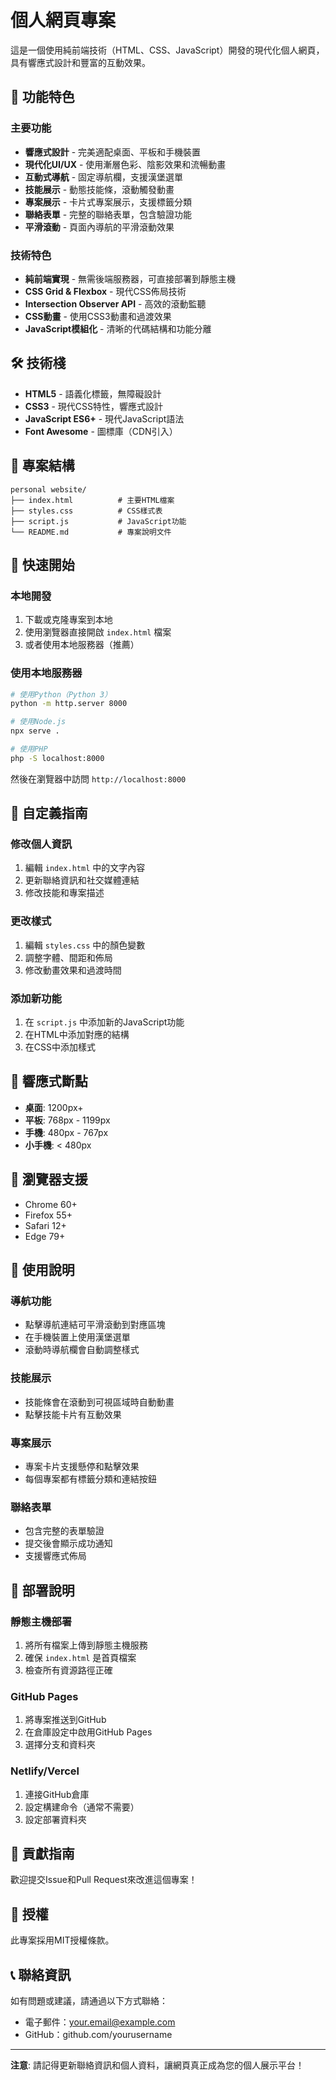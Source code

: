 # 個人網頁專案

這是一個使用純前端技術（HTML、CSS、JavaScript）開發的現代化個人網頁，具有響應式設計和豐富的互動效果。

## 🚀 功能特色

### 主要功能
- **響應式設計** - 完美適配桌面、平板和手機裝置
- **現代化UI/UX** - 使用漸層色彩、陰影效果和流暢動畫
- **互動式導航** - 固定導航欄，支援漢堡選單
- **技能展示** - 動態技能條，滾動觸發動畫
- **專案展示** - 卡片式專案展示，支援標籤分類
- **聯絡表單** - 完整的聯絡表單，包含驗證功能
- **平滑滾動** - 頁面內導航的平滑滾動效果

### 技術特色
- **純前端實現** - 無需後端服務器，可直接部署到靜態主機
- **CSS Grid & Flexbox** - 現代CSS佈局技術
- **Intersection Observer API** - 高效的滾動監聽
- **CSS動畫** - 使用CSS3動畫和過渡效果
- **JavaScript模組化** - 清晰的代碼結構和功能分離

## 🛠️ 技術棧

- **HTML5** - 語義化標籤，無障礙設計
- **CSS3** - 現代CSS特性，響應式設計
- **JavaScript ES6+** - 現代JavaScript語法
- **Font Awesome** - 圖標庫（CDN引入）

## 📁 專案結構

```
personal website/
├── index.html          # 主要HTML檔案
├── styles.css          # CSS樣式表
├── script.js           # JavaScript功能
└── README.md           # 專案說明文件
```

## 🚀 快速開始

### 本地開發
1. 下載或克隆專案到本地
2. 使用瀏覽器直接開啟 `index.html` 檔案
3. 或者使用本地服務器（推薦）

### 使用本地服務器
```bash
# 使用Python（Python 3）
python -m http.server 8000

# 使用Node.js
npx serve .

# 使用PHP
php -S localhost:8000
```

然後在瀏覽器中訪問 `http://localhost:8000`

## 🎨 自定義指南

### 修改個人資訊
1. 編輯 `index.html` 中的文字內容
2. 更新聯絡資訊和社交媒體連結
3. 修改技能和專案描述

### 更改樣式
1. 編輯 `styles.css` 中的顏色變數
2. 調整字體、間距和佈局
3. 修改動畫效果和過渡時間

### 添加新功能
1. 在 `script.js` 中添加新的JavaScript功能
2. 在HTML中添加對應的結構
3. 在CSS中添加樣式

## 📱 響應式斷點

- **桌面**: 1200px+
- **平板**: 768px - 1199px
- **手機**: 480px - 767px
- **小手機**: < 480px

## 🌟 瀏覽器支援

- Chrome 60+
- Firefox 55+
- Safari 12+
- Edge 79+

## 📝 使用說明

### 導航功能
- 點擊導航連結可平滑滾動到對應區塊
- 在手機裝置上使用漢堡選單
- 滾動時導航欄會自動調整樣式

### 技能展示
- 技能條會在滾動到可視區域時自動動畫
- 點擊技能卡片有互動效果

### 專案展示
- 專案卡片支援懸停和點擊效果
- 每個專案都有標籤分類和連結按鈕

### 聯絡表單
- 包含完整的表單驗證
- 提交後會顯示成功通知
- 支援響應式佈局

## 🔧 部署說明

### 靜態主機部署
1. 將所有檔案上傳到靜態主機服務
2. 確保 `index.html` 是首頁檔案
3. 檢查所有資源路徑正確

### GitHub Pages
1. 將專案推送到GitHub
2. 在倉庫設定中啟用GitHub Pages
3. 選擇分支和資料夾

### Netlify/Vercel
1. 連接GitHub倉庫
2. 設定構建命令（通常不需要）
3. 設定部署資料夾

## 🤝 貢獻指南

歡迎提交Issue和Pull Request來改進這個專案！

## 📄 授權

此專案採用MIT授權條款。

## 📞 聯絡資訊

如有問題或建議，請通過以下方式聯絡：
- 電子郵件：your.email@example.com
- GitHub：github.com/yourusername

---

**注意**: 請記得更新聯絡資訊和個人資料，讓網頁真正成為您的個人展示平台！
